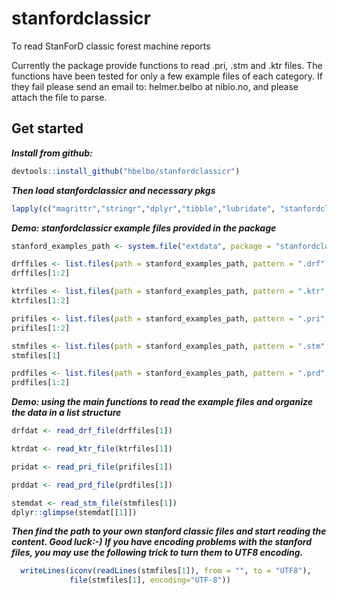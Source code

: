 
# stanfordclassicr

To read StanForD classic forest machine reports

Currently the package provide functions to read .pri, .stm and .ktr files. The functions have been tested for only a few example files of each category. If they fail please send an email to: helmer.belbo at nibio.no, and please attach the file to parse. 

## Get started
**_Install from github:_**
```r
devtools::install_github("hbelbo/stanfordclassicr")

```
**_Then load stanfordclassicr and necessary pkgs_**
```r
lapply(c("magrittr","stringr","dplyr","tibble","lubridate", "stanfordclassicr"), library, character.only =T) 
```
**_Demo: stanfordclassicr example files provided in the package_**
```r
stanford_examples_path <- system.file("extdata", package = "stanfordclassicr")

drffiles <- list.files(path = stanford_examples_path, pattern = ".drf", full.names = T, ignore.case = TRUE)
drffiles[1:2]

ktrfiles <- list.files(path = stanford_examples_path, pattern = ".ktr", full.names = T, ignore.case = TRUE)
ktrfiles[1:2]

prifiles <- list.files(path = stanford_examples_path, pattern = ".pri", full.names = T, ignore.case = TRUE)
prifiles[1:2]

stmfiles <- list.files(path = stanford_examples_path, pattern = ".stm", full.names = T, ignore.case = TRUE)
stmfiles[1]

prdfiles <- list.files(path = stanford_examples_path, pattern = ".prd", full.names = T, ignore.case = TRUE)
prdfiles[1:2]
```

**_Demo: using the main functions to read the example files and organize the data in a list structure_**
```r
drfdat <- read_drf_file(drffiles[1]) 

ktrdat <- read_ktr_file(ktrfiles[1])

pridat <- read_pri_file(prifiles[1])

prddat <- read_prd_file(prdfiles[1])

stemdat <- read_stm_file(stmfiles[1]) 
dplyr::glimpse(stemdat[[1]]) 

```
**_Then find the path to your own stanford classic files and start reading the content. Good luck:-)_**
**_If you have encoding problems with the stanford files, you may use the following trick to turn them to UTF8 encoding._**
```r
  writeLines(iconv(readLines(stmfiles[1]), from = "", to = "UTF8"),
             file(stmfiles[1], encoding="UTF-8"))
```
